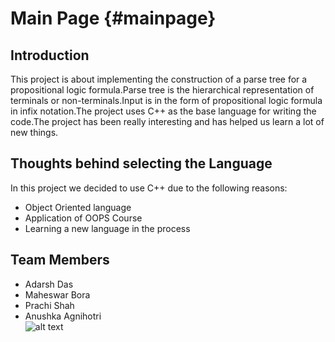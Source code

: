 Main Page {#mainpage}
=========
Introduction 
---
This project is about implementing the construction of a parse tree for a propositional logic formula.Parse tree is the hierarchical representation of terminals or non-terminals.Input is in the form of propositional logic formula in infix notation.The project uses C++ as the base language for writing the code.The project has been really interesting and has helped us learn a lot of new things.

Thoughts behind selecting the Language
---
In this project we decided to use C++ due to the following reasons:
- Object Oriented language  
- Application of OOPS Course  
- Learning a new language in the process  

Team Members
---
- Adarsh Das  
- Maheswar Bora  
- Prachi Shah  
- Anushka Agnihotri  
![alt text](timc.png)
